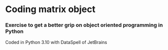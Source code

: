 # Coding matrix object

### Exercise to get a better grip on object oriented programming in Python

Coded in Python 3.10 with DataSpell of JetBrains